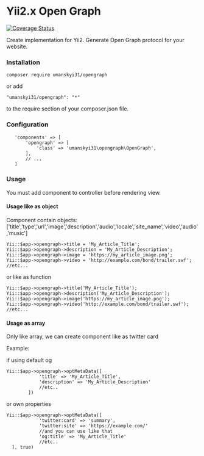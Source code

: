 # Yii2.x Open Graph
[![Coverage Status](https://coveralls.io/repos/github/vumanskyi/yii2-opengraph/badge.svg?branch=master)](https://coveralls.io/github/vumanskyi/yii2-opengraph?branch=master)

Create implementation for Yii2. Generate Open Graph protocol for your website.

### Installation

```
composer require umanskyi31/opengraph
```

or add 

```
"umanskyi31/opengraph": "*"
```

to the require section of your composer.json file.

### Configuration

```
   'components' => [
       'opengraph' => [
           'class' => 'umanskyi31\opengraph\OpenGraph',
       ],
       // ...
   ]
```

### Usage

You must add component to controller before rendering view.



#### Usage like as object
Component contain objects: ['title','type','url','image','description','audio','locale','site_name','video','audio','music']

```
Yii::$app->opengraph->title = 'My_Article_Title';
Yii::$app->opengraph->description = 'My_Article_Description';
Yii::$app->opengraph->image = 'https://my_article_image.png';
Yii::$app->opengraph->video = 'http://example.com/bond/trailer.swf';
//etc...

```  

or like as function

```
Yii::$app->opengraph->title('My_Article_Title');
Yii::$app->opengraph->description('My_Article_Description');
Yii::$app->opengraph->image('https://my_article_image.png');
Yii::$app->opengraph->video('http://example.com/bond/trailer.swf');
//etc...

``` 
#### Usage as array

Only like array, we can create component like as twitter card

Example:

if using default og
```
Yii::$app->opengraph->optMetaData([
            'title' => 'My_Article_Title',
            'description' => 'My_Article_Description'
            //etc..
        ])
```

or own properties 

```
Yii::$app->opengraph->optMetaData([
            'twitter:card' => 'summary',
            'twitter:site' => 'https://example.com/'
            //and you can use like that 
            'og:title' => 'My_Article_Title'
            //etc..
  ], true)
  
```